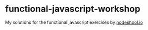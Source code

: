 # functional-javascript-workshop
My solutions for the functional javascript exercises by [nodeshool.io](https://nodeschool.io/#workshopper-list)
